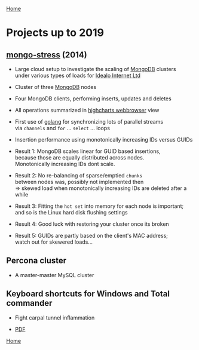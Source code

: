 [Home](README.md)

# Projects up to 2019

## [mongo-stress](https://github.com/pbberlin/mongo-stress) (2014)

* Large cloud setup to investigate the scaling of [MongoDB](https://www.mongodb.com) clusters  
under various types of loads for [Idealo Internet Ltd](https://www.idealo.de/)

* Cluster of three [MongoDB](https://www.mongodb.com) nodes

* Four MongoDB clients, performing inserts, updates and deletes

* All operations summarized in [highcharts webbrowser](https://www.highcharts.com/) view

* First use of [golang](https://golang.org/) for synchronizing lots of parallel streams  
via `channels` and `for` &#8230; `select` &#8230; loops

* Insertion performance using monotonically increasing IDs versus GUIDs

* Result 1: MongoDB scales linear for GUID based insertions,  
because those are equally distributed across nodes.  
Monotonically increasing IDs dont scale.  

* Result 2: No re-balancing of sparse/emptied `chunks`  
between nodes was, possibly not implemented then  
=> skewed load when monotonically increasing IDs are deleted after a while

* Result 3: Fitting the `hot set` into memory for each node is important;  
and so is the Linux hard disk flushing settings

* Result 4: Good luck with restoring your cluster once its broken

* Result 5: GUIDs are partly based on the client's MAC address;  
watch out for skewered loads...

## Percona cluster

* A master-master MySQL cluster

## Keyboard shortcuts for Windows and Total commander

* Fight carpal tunnel inflammation

* [PDF](keyboard-shortcuts-windows-and-total-commander.pdf)

[Home](README.md)
